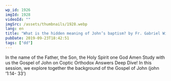 ```yaml
---
wp_id: 1926
imgId: 1928
videoId: ""
imgSrc: /assets/thumbnails/1928.webp
lang: en
title: "What is the hidden meaning of John’s baptism? by Fr. Gabriel Wissa"
pubDate: 2019-09-23T18:42:51
tags: ["dd"]
---
```


<!-- page: 6 -->

<p>In the name of the Father, the Son, the Holy Spirit one God Amen Study with us the Gospel of John on Coptic Orthodox Answers Deep Dive! In this session, we explore together the background of the Gospel of John (john ‘1:14- 33’)</p>

<p>&nbsp;</p>
